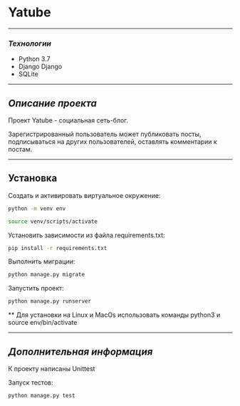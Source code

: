 # **Yatube**
___ 

### *Технологии*
- Python 3.7
- Django Django
- SQLite

___

## *Описание проекта*

Проект Yatube - социальная сеть-блог.

Зарегистрированный пользователь может публиковать посты, подписываться на других пользователей, оставлять комментарии к постам.

___
## Установка

Cоздать и активировать виртуальное окружение:
```sh
python -m venv env

source venv/scripts/activate
```

Установить зависимости из файла requirements.txt:
```sh
pip install -r requirements.txt
```
Выполнить миграции:
```sh
python manage.py migrate
```
Запустить проект:
```sh
python manage.py runserver
```
** Для установки на Linux и MacOs использовать команды python3 и source env/bin/activate
___

## *Дополнительная информация*

К проекту написаны Unittest

Запуск тестов:

```sh
python manage.py test
```